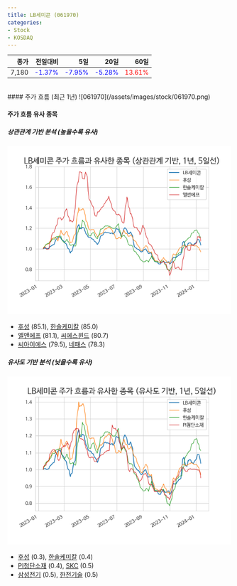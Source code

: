 ```yaml
---
title: LB세미콘 (061970)
categories:
- Stock
- KOSDAQ
---
```


|종가|전일대비|5일|20일|60일|
|---:|-------:|--:|---:|---:|
|7,180|<span style="color: blue">-1.37%</span>|<span style="color: blue">-7.95%</span>|<span style="color: blue">-5.28%</span>|<span style="color: red">13.61%</span>|

<!-- more -->
<br>
#### 주가 흐름 (최근 1년)
![061970](/assets/images/stock/061970.png)


#### 주가 흐름 유사 종목


##### 상관관계 기반 분석 (높을수록 유사)
![061970](/assets/images/stock/061970_corr.png)
- [후성](/093370/) (85.1), [한솔케미칼](/014680/) (85.0)
- [엘앤에프](/066970/) (81.1), [씨에스윈드](/112610/) (80.7)
- [씨아이에스](/222080/) (79.5), [네패스](/033640/) (78.3)


##### 유사도 기반 분석 (낮을수록 유사)	
![061970](/assets/images/stock/061970_sim.png)
- [후성](/093370/) (0.3), [한솔케미칼](/014680/) (0.4)
- [PI첨단소재](/178920/) (0.4), [SKC](/011790/) (0.5)
- [삼성전기](/009150/) (0.5), [한전기술](/052690/) (0.5)